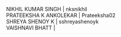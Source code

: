 NIKHIL KUMAR SINGH | nksnikhil <br>
PRATEEKSHA K ANKOLEKAR | Prateeksha02 <br>
SHREYA SHENOY K | sshreyashenoyk <br>
VAISHNAVI BHATT | 
